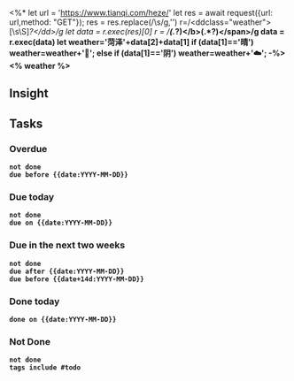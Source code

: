 <%*
let url = 'https://www.tianqi.com/heze/'
let res = await request({url: url,method: "GET"});
res = res.replace(/\s/g,'')
r=/<ddclass="weather">[\s\S]*?<\/dd>/g
let data = r.exec(res)[0]
r = /<span><b>(.*?)<\/b>(.*?)<\/span>/g
data = r.exec(data)
let weather='菏泽'+data[2]+data[1]
if (data[1]=='晴') weather=weather+'🔆';
else if (data[1]=='阴') weather=weather+'☁️';
-%>
<% weather %>
## Insight





## Tasks
### Overdue
```tasks
not done
due before {{date:YYYY-MM-DD}}
```

### Due today
```tasks
not done
due on {{date:YYYY-MM-DD}}
```

### Due in the next two weeks
```tasks
not done
due after {{date:YYYY-MM-DD}}
due before {{date+14d:YYYY-MM-DD}}
```

### Done today
```tasks
done on {{date:YYYY-MM-DD}}
```

### Not Done
```tasks
not done
tags include #todo
```
